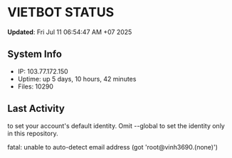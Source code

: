 # VIETBOT STATUS
**Updated**: Fri Jul 11 06:54:47 AM +07 2025

## System Info
- IP: 103.77.172.150
- Uptime: up 5 days, 10 hours, 42 minutes
- Files: 10290

## Last Activity

to set your account's default identity.
Omit --global to set the identity only in this repository.

fatal: unable to auto-detect email address (got 'root@vinh3690.(none)')
